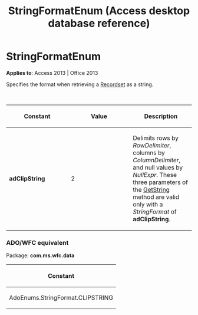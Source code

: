 ﻿---
title: StringFormatEnum (Access desktop database reference)
TOCTitle: StringFormatEnum
ms:assetid: ab069d67-d983-f390-5d45-876a9f9d9691
ms:mtpsurl: https://msdn.microsoft.com/library/JJ249794(v=office.15)
ms:contentKeyID: 48546964
ms.date: 10/18/2018
mtps_version: v=office.15
---

# StringFormatEnum

**Applies to**: Access 2013 | Office 2013

Specifies the format when retrieving a [Recordset](recordset-object-ado.md) as a string.

<br/>

<table>
<colgroup>
<col style="width: 33%" />
<col style="width: 33%" />
<col style="width: 33%" />
</colgroup>
<thead>
<tr class="header">
<th><p>Constant</p></th>
<th><p>Value</p></th>
<th><p>Description</p></th>
</tr>
</thead>
<tbody>
<tr class="odd">
<td><p><strong>adClipString</strong></p></td>
<td><p>2</p></td>
<td><p>Delimits rows by <em>RowDelimiter</em>, columns by <em>ColumnDelimiter</em>, and null values by <em>NullExpr</em>. These three parameters of the <a href="getstring-method-ado.md">GetString</a> method are valid only with a <em>StringFormat</em> of <strong>adClipString</strong>.</p></td>
</tr>
</tbody>
</table>


### ADO/WFC equivalent

Package: **com.ms.wfc.data**

<table>
<colgroup>
<col style="width: 100%" />
</colgroup>
<thead>
<tr class="header">
<th><p>Constant</p></th>
</tr>
</thead>
<tbody>
<tr class="odd">
<td><p>AdoEnums.StringFormat.CLIPSTRING</p></td>
</tr>
</tbody>
</table>

